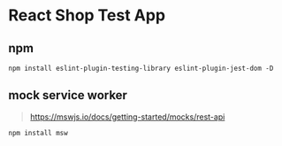 # React Shop Test App

## npm

```
npm install eslint-plugin-testing-library eslint-plugin-jest-dom -D
```

## mock service worker

> https://mswjs.io/docs/getting-started/mocks/rest-api

```
npm install msw
```
